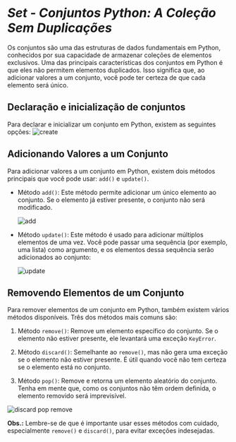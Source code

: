 # ***Set - Conjuntos Python: A Coleção Sem Duplicações***
Os conjuntos são uma das estruturas de dados fundamentais em Python, conhecidos por sua capacidade de armazenar coleções de elementos exclusivos. Uma das principais características dos conjuntos em Python é que eles não permitem elementos duplicados. Isso significa que, ao adicionar valores a um conjunto, você pode ter certeza de que cada elemento será único.

## **Declaração e inicialização de conjuntos**

Para declarar e inicializar um conjunto em Python, existem as seguintes opções:
    ![create](https://github.com/joao-nzuzi/trilha-python/assets/92062255/eff06a38-a054-4d92-8e9b-038de868cc75)

## **Adicionando Valores a um Conjunto**

Para adicionar valores a um conjunto em Python, existem dois métodos principais que você pode usar: `add()` e `update()`.

- Método `add()`: Este método permite adicionar um único elemento ao conjunto. Se o elemento já estiver presente, o conjunto não será modificado.

    ![add](https://github.com/joao-nzuzi/trilha-python/assets/92062255/8679795a-3402-4043-ab45-82115abb5837)

- Método `update()`: Este método é usado para adicionar múltiplos elementos de uma vez. Você pode passar uma sequência (por exemplo, uma lista) como argumento, e os elementos dessa sequência serão adicionados ao conjunto:

    ![update](https://github.com/joao-nzuzi/trilha-python/assets/92062255/b2704c7b-17e6-4473-8cb9-35467465a9c9)

## **Removendo Elementos de um Conjunto**

Para remover elementos de um conjunto em Python, também existem vários métodos disponíveis. Três dos métodos mais comuns são:

1. Método `remove()`: Remove um elemento específico do conjunto. Se o elemento não estiver presente, ele levantará uma exceção `KeyError`.

2. Método `discard()`: Semelhante ao `remove()`, mas não gera uma exceção se o elemento não estiver presente. É útil quando você não tem certeza se o elemento está no conjunto.

3. Método `pop()`: Remove e retorna um elemento aleatório do conjunto. Tenha em mente que, como os conjuntos não têm ordem definida, o elemento removido será imprevisível.

![discard pop remove](https://github.com/joao-nzuzi/trilha-python/assets/92062255/a19e048d-3cbb-41bc-92ce-fbb9ac3d8ef3)

**Obs.:** Lembre-se de que é importante usar esses métodos com cuidado, especialmente `remove()` e `discard()`, para evitar exceções indesejadas.